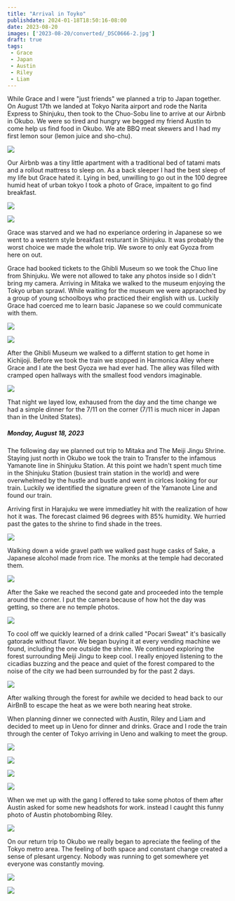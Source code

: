 ```yaml
---
title: "Arrival in Toyko"
publishdate: 2024-01-18T18:50:16-08:00
date: 2023-08-20
images: ['2023-08-20/converted/_DSC0666-2.jpg']
draft: true
tags:
 - Grace
 - Japan
 - Austin
 - Riley
 - Liam
---
```


While Grace and I were "just friends" we planned a trip to Japan together.  On August 17th we landed at Tokyo Narita airport and rode the Narita Express to Shinjuku, then took to the Chuo-Sobu line to arrive at our Airbnb in Okubo.  We were so tired and hungry we begged my friend Austin to come help us find food in Okubo.  We ate BBQ meat skewers and I had my first lemon sour (lemon juice and sho-chu).

![](misc/IMG_0307-2.jpg)

Our Airbnb was a tiny little apartment with a traditional bed of tatami mats and a rollout mattress to sleep on.  As a back sleeper I had the best sleep of my life but Grace hated it.  Lying in bed, unwilling to go out in the 100 degree humid heat of urban tokyo I took a photo of Grace, impaitent to go find breakfast.

![](2023-08-20/converted/_DSC0657.jpg)

![](2023-08-20/converted/_DSC0660.jpg)

Grace was starved and we had no experiance ordering in Japanese so we went to a western style breakfast resturant in Shinjuku.  It was probably the worst choice we made the whole trip.  We swore to only eat Gyoza from here on out.

Grace had booked tickets to the Ghibli Museum so we took the Chuo line from Shinjuku.  We were not allowed to take any photos inside so I didn't bring my camera.  Arriving in Mitaka we walked to the museum enjoying the Tokyo urban sprawl.  While waiting for the museum we were appraoched by a group of young schoolboys who practiced their english with us.  Luckily Grace had coerced me to learn basic Japanese so we could communicate with them.

![](misc/IMG_0301.JPG)

![](misc/IMG_7138-2.jpg)

After the Ghibli Museum we walked to a differnt station to get home in Kichijoji.  Before we took the train we stopped in Harmonica Alley where Grace and I ate the best Gyoza we had ever had.  The alley was filled with cramped open hallways with the smallest food vendors imaginable.

![](misc/IMG_7140-2.jpg)

That night we layed low, exhaused from the day and the time change we had a simple dinner for the 7/11 on the corner (7/11 is much nicer in Japan than in the United States).

##### Monday, August 18, 2023

The following day we planned out trip to Mitaka and The Meiji Jingu Shrine.  Staying just north in Okubo we took the train to Transfer to the infamous Yamanote line in Shinjuku Station.  At this point we hadn't spent much time in the Shinjuku Station (busiest train station in the world) and were overwhelmed by the hustle and bustle and went in cirlces looking for our train.  Luckily we identified the signature green of the Yamanote Line and found our train.

Arriving first in Harajuku we were immediatley hit with the realization of how hot it was.  The forecast claimed 96 degrees with 85% humidity.  We hurried past the gates to the shrine to find shade in the trees.

![](2023-08-20/converted/_DSC0666-2.jpg)

Walking down a wide gravel path we walked past huge casks of Sake, a Japanese alcohol made from rice.  The monks at the temple had decorated them.

![](2023-08-20/converted/_DSC0673.jpg)

After the Sake we reached the second gate and proceeded into the temple around the corner.  I put the camera because of how hot the day was getting, so there are no temple photos.

![](2023-08-20/converted/_DSC0676.jpg)

To cool off we quickly learned of a drink called "Pocari Sweat" it's basically gatorade without flavor.  We began buying it at every vending machine we found, including the one outside the shrine.  We continued exploring the forest surrounding Meiji Jingu to keep cool.  I really enjoyed listening to the cicadias buzzing and the peace and quiet of the forest compared to the noise of the city we had been surrounded by for the past 2 days.

![](2023-08-20/converted/_DSC0682.jpg)

After walking through the forest for awhile we decided to head back to our AirBnB to escape the heat as we were both nearing heat stroke.

When planning dinner we connected with Austin, Riley and Liam and decided to meet up in Ueno for dinner and drinks.  Grace and I rode the train through the center of Tokyo arriving in Ueno and walking to meet the group.

![](2023-08-20/converted/_DSC0686.jpg)

![](2023-08-20/converted/_DSC0691.jpg)

![](2023-08-20/converted/_DSC0694.jpg)

![](2023-08-20/converted/_DSC0697.jpg)

When we met up with the gang I offered to take some photos of them after Austin asked for some new headshots for work.  instead I caught this funny photo of Austin photobombing Riley.

![](2023-08-20/converted/_DSC0704.jpg)

On our return trip to Okubo we really began to apreciate the feeling of the Tokyo metro area.  The feeling of both space and constant change created a sense of plesant urgency.  Nobody was running to get somewhere yet everyone was constantly moving.

![](2023-08-20/converted/_DSC0708.jpg)

![](2023-08-20/converted/_DSC0713.jpg)